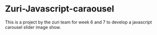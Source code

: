 # Zuri-Javascript-caraousel
This is a project by the zuri team for week 6 and 7 to develop a javascript carousel slider image show.
